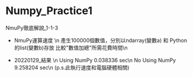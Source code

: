 # Numpy_Practice1
NmuPy徹底解說_1-1-3

* NmuPy運算速度 \n
產生100000個數值，分別以ndarray(變數a) 和 Python的list(變數b)存放
比較"數值加總"所需花費時間\n

* 20220129_結果 \n
Using NumPy	     0.038336 sec\n
No Using NumPy	 9.258204 sec\n
(p.s.此執行速度和電腦硬體相關)
